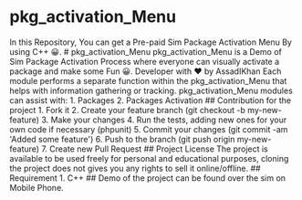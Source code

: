 # pkg_activation_Menu
 In this Repository, You can get a Pre-paid Sim Package Activation Menu By using C++ 😀.   # pkg_activation_Menu  pkg_activation_Menu is a Demo of Sim Package Activation Process where everyone can visually activate a package and make some Fun 😀. Developer with ❤ by AssadIKhan  Each module performs a separate function within the pkg_activation_Menu that helps with information gathering or tracking. pkg_activation_Menu modules can assist with: 1. Packages 2. Packages Activation  ## Contribution for the project       1. Fork it     2. Create your feature branch (git checkout -b my-new-feature)     3. Make your changes     4. Run the tests, adding new ones for your own code if necessary (phpunit)     5. Commit your changes (git commit -am 'Added some feature')     6. Push to the branch (git push origin my-new-feature)     7. Create new Pull Request  ## Project License  The project is available to be used freely for personal and educational purposes, cloning the project does not gives you any rights to sell it online/offline.  ## Requirement  1. C++    ## Demo of the project can be found over the sim on Mobile Phone.    
